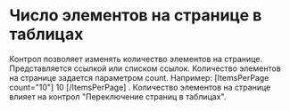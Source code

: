 ﻿---
description: 2.4.7
---
# Число элементов на странице в таблицах
Контрол позволяет изменять количество элементов на странице. Представляется ссылкой или списком ссылок. Количество элементов на странице задается параметром count. 
Например: [ItemsPerPage count="10"] 10 [/ItemsPerPage] . 
Количество элементов на странице влияет на контрол "Переключение страниц в таблицах".
